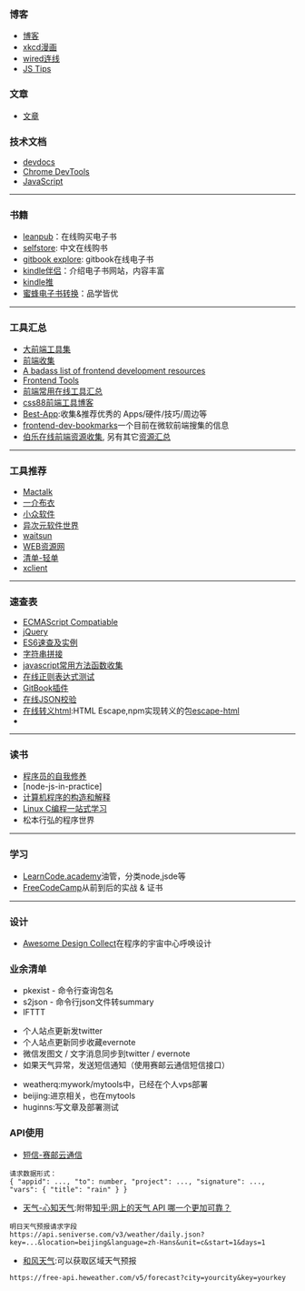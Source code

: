 ### 博客
* [博客](blog.md)
* [xkcd漫画](http://xkcd.com/68/)
* [wired连线](https://www.wired.com/)
* [JS Tips](http://www.jstips.co/)

### 文章

- [文章](article.md)

### 技术文档

* [devdocs](http://devdocs.io/)
* [Chrome DevTools](https://developers.google.com/web/tools/chrome-devtools/?hl=en)
* [JavaScript](https://developer.mozilla.org/en-US/docs/Web/JavaScript)

***

### 书籍

* [leanpub](https://leanpub.com/bookstore/earnings_in_last_7_days/all/all)：在线购买电子书
* [selfstore](https://selfstore.io/): 中文在线购书
* [gitbook explore](https://www.gitbook.com/explore): gitbook在线电子书
* [kindle伴侣](http://kindlefere.com/)：介绍电子书网站，内容丰富
* [kindle推](http://www.kindlepush.com/main)
* [蜜蜂电子书转换](http://cn.epubee.com/)：品学皆优

---

### 工具汇总
* [大前端工具集](https://github.com/nieweidong/fetool)
* [前端收集](https://github.com/wendycan/front-end-collect)
* [A badass list of frontend development resources](https://gist.github.com/dypsilon/5819504)
* [Frontend Tools](http://fredsarmento.me/frontend-tools/)
* [前端常用在线工具汇总](http://www.bejson.com/)
* [css88前端工具博客](http://www.css88.com/archives/category/develop-message/develop-tool)
* [Best-App](https://github.com/hzlzh/Best-App):收集&推荐优秀的 Apps/硬件/技巧/周边等
* [frontend-dev-bookmarks](https://github.com/Sneezry/frontend-dev-bookmarks)一个目前在微软前端搜集的信息
* [伯乐在线前端资源收集](http://hao.jobbole.com/?catid=67), 另有其它[资源汇总](http://hao.jobbole.com/)

---

### 工具推荐
* [Mactalk](https://zhuanlan.zhihu.com/mactalk)
* [一介布衣](http://yijiebuyi.com/)
* [小众软件](http://www.appinn.com/)
* [异次元软件世界](http://www.iplaysoft.com/)
* [waitsun](http://www.waitsun.com/)
* [WEB资源网](http://webres.wang/)
* [清单-轻单](https://qdan.me/?from=header)
* [xclient](http://xclient.info/?_=9a18fb9e89be99ad9e6bd36571d00b76)

___

### 速查表
* [ECMAScript Compatiable](http://kangax.github.io/compat-table/es6/)
* [jQuery](http://hemin.cn/jq/)
* [ES6速查及实例](http://es6-features.org/#Constants)
* [字符串拼接](http://www.css88.com/tool/html2js/)
* [javascript常用方法函数收集](http://www.css88.com/archives/5180)
* [在线正则表达式测试](http://tool.oschina.net/regex/)
* [GitBook插件](http://gitbook.zhangjikai.com/plugins.html)
* [在线JSON校验](http://www.bejson.com/)
* [在线转义html](http://www.htmlescape.net/htmlescape_tool.html):HTML Escape,npm实现转义的包[escape-html](https://www.npmjs.com/package/escape-html)
* ​

---
### 读书
* [程序员的自我修养](https://www.gitbook.com/book/leohxj/a-programmer-prepares/details)
* [node-js-in-practice]
* [计算机程序的构造和解释](https://www.amazon.cn/gp/aw/d/B0011AP7RY?pc_redir=T1&tag=rnwap-20)
* [Linux C编程一站式学习](http://docs.linuxtone.org/ebooks/C&CPP/c/)
* 松本行弘的程序世界

---

### 学习

* [LearnCode.academy](https://www.youtube.com/user/learncodeacademy)油管，分类node,jsde等
* [FreeCodeCamp](https://www.freecodecamp.com/)从前到后的实战 & 证书


***

### 设计

* [Awesome Design Collect](https://github.com/gztchan/awesome-design)在程序的宇宙中心呼唤设计

### 业余清单

* pkexist - 命令行查询包名
* s2json - 命令行json文件转summary
* IFTTT
 - 个人站点更新发twitter
 - 个人站点更新同步收藏evernote
 - 微信发图文 / 文字消息同步到twitter / evernote
 - 如果天气异常，发送短信通知（使用赛邮云通信短信接口）
* weatherq:mywork/mytools中，已经在个人vps部署
* beijing:进京相关，也在mytools
* huginns:写文章及部署测试

### API使用

* [短信-赛邮云通信](https://www.mysubmail.com)
```
请求数据形式：
{ "appid": ..., "to": number, "project": ..., "signature": ..., "vars": { "title": "rain" } }
```
* [天气-心知天气](https://www.seniverse.com/doc):附带[知乎:网上的天气 API 哪一个更加可靠？](https://www.zhihu.com/question/20575288)
```
明日天气预报请求字段
https://api.seniverse.com/v3/weather/daily.json?key=...&location=beijing&language=zh-Hans&unit=c&start=1&days=1
```
* [和风天气](https://www.heweather.com/documents/api/v5/forecast):可以获取区域天气预报
```
https://free-api.heweather.com/v5/forecast?city=yourcity&key=yourkey
```
